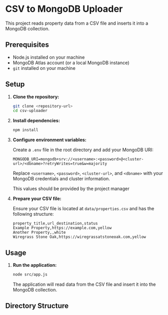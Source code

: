# CSV to MongoDB Uploader

This project reads property data from a CSV file and inserts it into a MongoDB collection.

## Prerequisites

- Node.js installed on your machine
- MongoDB Atlas account (or a local MongoDB instance)
- `git` installed on your machine

## Setup

1. **Clone the repository:**

   ```bash
   git clone <repository-url>
   cd csv-uploader
   ```

2. **Install dependencies:**

   ```bash
   npm install
   ```

3. **Configure environment variables:**

   Create a `.env` file in the root directory and add your MongoDB URI:

   ```env
   MONGODB_URI=mongodb+srv://<username>:<password>@<cluster-url>/<dbname>?retryWrites=true&w=majority
   ```

   Replace `<username>`, `<password>`, `<cluster-url>`, and `<dbname>` with your MongoDB credentials and cluster information.

   This values should be provided by the project manager

4. **Prepare your CSV file:**

   Ensure your CSV file is located at `data/properties.csv` and has the following structure:

   ```csv
   property_title,url_destination,status
   Example Property,https://example.com,yellow
   Another Property,,white
   Wiregrass Stone Oak,https://wiregrassatstoneoak.com,yellow
   ```

## Usage

1. **Run the application:**

   ```bash
   node src/app.js
   ```

   The application will read data from the CSV file and insert it into the MongoDB collection.

## Directory Structure
